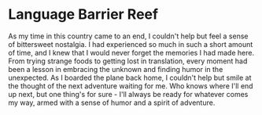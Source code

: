 # Language Barrier Reef

As my time in this country came to an end, I couldn't help but feel a sense of bittersweet nostalgia. I had experienced so much in such a short amount of time, and I knew that I would never forget the memories I had made here. From trying strange foods to getting lost in translation, every moment had been a lesson in embracing the unknown and finding humor in the unexpected.
As I boarded the plane back home, I couldn't help but smile at the thought of the next adventure waiting for me. Who knows where I'll end up next, but one thing's for sure - I'll always be ready for whatever comes my way, armed with a sense of humor and a spirit of adventure.